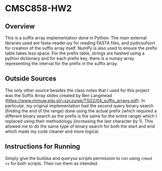 # CMSC858-HW2

## Overview
This is a suffix array implementation done in Python.
The main external libraries used are fasta-reader-py for reading FASTA files, and pydivsufsort for creation of the suffix array itself. NumPy is also used to ensure the prefix table takes less space. For the prefix table, strings are hashed using a python dictionary and for each prefix key, there is a numpy array representing the interval for the prefix in the suffix array.
## Outside Sources
The only other source besides the class notes that I used for this project was the Suffix Array slides created by Ben Langmead (https://www.mimuw.edu.pl/~szczurek/TSG2/04_suffix_arrays.pdf). In particular, my original implementation had the second query binary search (finding the end of the range) done using the actual prefix (which required a different binary search as the prefix is the same for the entire range) which I replaced using their methodology (increasing the last character by 1). This allowed me to do the same type of binary search for both the start and end which made my code cleaner and more logical.
## Instructions for Running
Simply give the buildsa and querysa scripts permission to run using `chmod +x` for both scripts. Then run them as intended.
